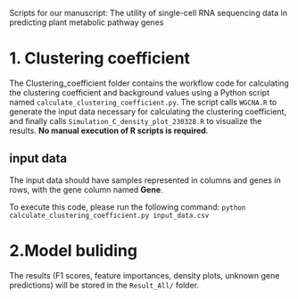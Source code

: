 Scripts for our manuscript: The utility of single-cell RNA sequencing data in predicting plant metabolic pathway genes

# 1. Clustering coefficient
The Clustering_coefficient folder contains the workflow code for calculating the clustering coefficient and background values using a Python script named `calculate_clustering_coefficient.py`. The script calls `WGCNA.R` to generate the input data necessary for calculating the clustering coefficient, and finally calls `Simulation_C_density_plot_230328.R` to visualize the results. **No manual execution of R scripts is required**.

## input data
The input data should have samples represented in columns and genes in rows, with the gene column named **Gene**.

To execute this code, please run the following command:
```python calculate_clustering_coefficient.py input_data.csv```

# 2.Model buliding


The results (F1 scores, feature importances, density plots, unknown gene predictions) will be stored in the `Result_All/` folder.